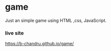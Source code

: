 # game
Just an simple game using HTML ,css, JavaScript.
### live site
https://b-chandru.github.io/game/
